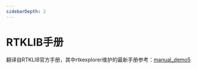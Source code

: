 ```yaml
---
sidebarDepth: 2
---
```


# RTKLIB手册

翻译自RTKLIB官方手册，其中rtkexplorer维护的最新手册参考：[manual_demo5](https://rtkexplorer.com/pdfs/manual_demo5.pdf)
